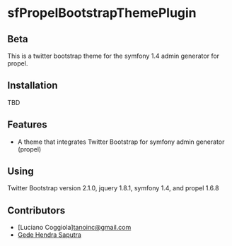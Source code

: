 # sfPropelBootstrapThemePlugin

## Beta
This is a twitter bootstrap theme for the symfony 1.4 admin generator for propel.

## Installation
TBD

## Features
* A theme that integrates Twitter Bootstrap for symfony admin generator (propel)

## Using
Twitter Bootstrap version 2.1.0, jquery 1.8.1, symfony 1.4, and propel 1.6.8

## Contributors
* [Luciano Coggiola]<tanoinc@gmail.com>
* [Gede Hendra Saputra](https://github.com/gedeh)
